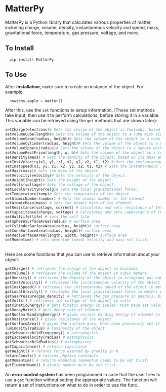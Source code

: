 # MatterPy

MatterPy is a Python library that calculates various properties of matter, including charge, volume, density, instantaneous velocity and speed, mass, gravitational force, temperature, gas pressure, voltage, and more.

## To Install

```
  pip install MatterPy
```

## To Use

After <strong>installation</strong>, make sure to create an instance of the object. For example:

```python
  newtons_apple = matter()
```
After this, use the `set` functions to setup information. (These set methods take input, then use it to perform calculations, before storing it in a variable. This variable can be retrieved using the `get` methods that are shown later):

```python
setCharge(electrons)# Sets the charge of the object in Coulombs, based on the number of electrons provided as an argument.
setVolumeCube(length)# Sets the volume of the object to a cube with side length length.
setVolumeCone(radius, height)# Sets the volume of the object to a cone with base radius radius and height height.
setVolumeCylinder(radius, height)# Sets the volume of the object to a cylinder with base radius radius and height height.
setVolumeSphere(radius)# Sets the volume of the object to a sphere with radius radius.
setVolumeRectPrism(length, w, h)# Sets the volume of the object to a rectangular prism with length length, width w, and height h.
setDensity(mass) # Sets the density of the object, based on its mass and volume. Note that the volume must be set before calling this function.
setInstVelocity(x1, y1, z1, x2, y2, z2, t1, t2) # Sets the instantaneous velocity of the object, based on its position at two different times.
setInstSpeed(x1, y1, z1, x2, y2, z2, t1, t2) # Sets the instantaneous speed of the object, based on its position at two different times.
setMass(mass)# Sets the mass of the object.
setVelocity(velocity)# Sets the velocity of the object.
setHeight(height)# Sets the height of the object.
setVolts(voltage)# Sets the voltage of the object.
setLocalGravityForce(g)# Sets the local gravitational force.
setTemperature(temp)# Sets the temperature of the object.
setAtomicNumber(number) # Sets the atomic number of the element
setAtomicMass(mass) # sets the atomic mass of the element
setResistance(voltage, current) # Calculates and sets resistance of the element
setCapacitance(charge, voltage) # Calculates and sets capacitance of the object
setHalfLife(life) # sets the half life
setSphereSurfaceArea(radius) # surface area
setCylinderSurfaceArea(radius, height)# surface area
setConeSurfaceArea(radius, height)# surface area
setRectSurfaceArea(length, width, height)# surface area
setMomentum() # sets momentum (needs velocity and mass set first)
```

<br>
Here are some functions that you can use to retrieve information about your object:

```python
getCharge() # retrieves the charge of the object in Coulombs
getVolume() # retrieves the volume of the object in cubic meters
getDensity() # retrieves the density of the object in kilograms per cubic meter
getInstVelocity() # retrieves the instantaneous velocity of the object in meters per second
getInstSpeed() # retrieves the instantaneous speed of the object in meters per second
getLocalGravity() # retrieves the local gravitational force in meters per second squared
getGasPressure(gas_density) # retrieves the gas pressure in pascals, based on the gas density and temperature
getVolts() # retrieves the voltage of the object in volts
getKineticEnergy() # gets kinetic energy in joules. Must have set velocity and mass
getDecayRate() # gets decay rate of element
getNuclearBindingEnergy() # gives nuclear binding energy of element in joules
getResistance() # gives resistance of the object
getSurfaceArea() # gives the surface area. Must have previously set it in the set funcs
luminosity(radius) # luminosity of the object
getSchwarzschildFrequency() # astrophysics
getEscapeVelocity(radius) # astrophysics
getSchwarzschildRadius() # astrophysics
getCapacitance() # returns capcitance
getWeight() # returns force exerted by gravity in N
returnConsts() # returns physics constants
getMomentum() # returns momentum (momentum needs to be set first)
getElementName() # atomic number must be set first
```

An <b>error control system</b> has been programmed in case that the user tries to use a `get` function without setting the appropriate values. The function will return a set of instructions on what to do in order to use the func.

